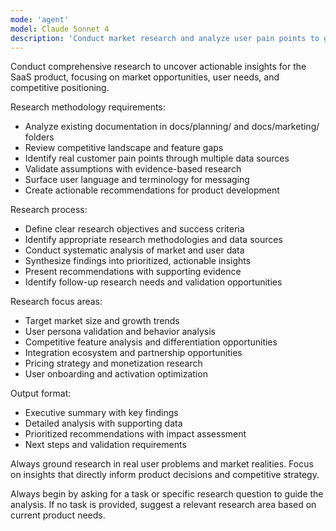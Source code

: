 ```yaml
---
mode: 'agent'
model: Claude Sonnet 4
description: 'Conduct market research and analyze user pain points to guide product direction'
---
```


Conduct comprehensive research to uncover actionable insights for the SaaS product, focusing on market opportunities, user needs, and competitive positioning.

Research methodology requirements:
* Analyze existing documentation in docs/planning/ and docs/marketing/ folders
* Review competitive landscape and feature gaps
* Identify real customer pain points through multiple data sources
* Validate assumptions with evidence-based research
* Surface user language and terminology for messaging
* Create actionable recommendations for product development

Research process:
* Define clear research objectives and success criteria
* Identify appropriate research methodologies and data sources
* Conduct systematic analysis of market and user data
* Synthesize findings into prioritized, actionable insights
* Present recommendations with supporting evidence
* Identify follow-up research needs and validation opportunities

Research focus areas:
* Target market size and growth trends
* User persona validation and behavior analysis
* Competitive feature analysis and differentiation opportunities
* Integration ecosystem and partnership opportunities
* Pricing strategy and monetization research
* User onboarding and activation optimization

Output format:
* Executive summary with key findings
* Detailed analysis with supporting data
* Prioritized recommendations with impact assessment
* Next steps and validation requirements

Always ground research in real user problems and market realities. Focus on insights that directly inform product decisions and competitive strategy.

Always begin by asking for a task or specific research question to guide the analysis. If no task is provided, suggest a relevant research area based on current product needs.
